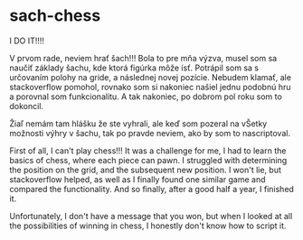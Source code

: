 # sach-chess
I DO IT!!!!

V prvom rade, neviem hrať šach!!!
Bola to pre mňa výzva,
musel som sa naučiť základy šachu, kde ktorá figúrka môže ísť.
Potrápil som sa s určovaním polohy na gride, a následnej novej pozície. 
Nebudem klamať, ale stackoverflow pomohol, rovnako som si nakoniec našiel jednu podobnú hru a porovnal som funkcionalitu. 
A tak nakoniec, po dobrom pol roku som to dokoncil. 

Žiaľ nemám tam hlášku že ste vyhrali, ale keď som pozeral na vŠetky možnosti výhry v šachu, 
tak po pravde neviem, ako by som to nascriptoval.


First of all, I can't play chess!!!
It was a challenge for me,
I had to learn the basics of chess, where each piece can pawn. 
I struggled with determining the position on the grid, and the subsequent new position. 
I won't lie, but stackoverflow helped, as well as I finally found one similar game and compared the functionality. 
And so finally, after a good half a year, I finished it. 

Unfortunately, I don't have a message that you won, but when I looked at all the possibilities of winning in chess, 
I honestly don't know how to script it.
